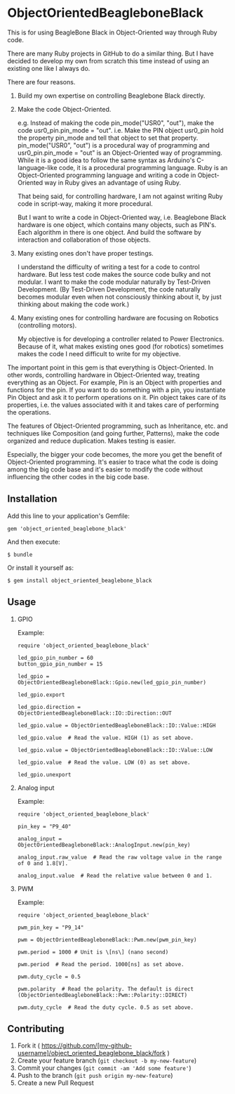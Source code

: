 # ObjectOrientedBeagleboneBlack

This is for using BeagleBone Black in Object-Oriented way through Ruby code. 

There are many Ruby projects in GitHub to do a similar thing. 
But I have decided to develop my own from scratch this time instead of using an existing one like I always do.

There are four reasons. 

1. Build my own expertise on controlling Beaglebone Black directly. 

2. Make the code Object-Oriented. 

   e.g. Instead of making the code pin_mode("USR0", "out"), make the code usr0_pin.pin_mode = "out". i.e. Make the PIN object usr0_pin hold the property pin_mode and tell that object to set that property. pin_mode("USR0", "out") is a procedural way of programming and usr0_pin.pin_mode = "out" is an Object-Oriented way of programming. While it is a good idea to follow the same syntax as Arduino's C-language-like code, it is a procedural programming language. Ruby is an Object-Oriented programming language and writing a code in Object-Oriented way in Ruby gives an advantage of using Ruby. 

   That being said, for controlling hardware, I am not against writing Ruby code in script-way, making it more procedural. 

   But I want to write a code in Object-Oriented way, i.e. Beaglebone Black hardware is one object, which contains many objects, such as PIN's. Each algorithm in there is one object. And build the software by interaction and collaboration of those objects. 

3. Many existing ones don't have proper testings. 

   I understand the difficulty of writing a test for a code to control hardware. But less test code makes the source code bulky and not modular. I want to make the code modular naturally by Test-Driven Development. (By Test-Driven Development, the code naturally becomes modular even when not consciously thinking about it, by just thinking about making the code work.)

4. Many existing ones for controlling hardware are focusing on Robotics (controlling motors). 

   My objective is for developing a controller related to Power Electronics. Because of it, what makes existing ones good (for robotics) sometimes makes the code I need difficult to write for my objective. 

The important point in this gem is that everything is Object-Oriented. 
In other words, controlling hardware in Object-Oriented way, treating everything as an Object. 
For example, Pin is an Object with properties and functions for the pin. 
If you want to do something with a pin, you instantiate Pin Object and ask it to perform operations on it. Pin object takes care of its properties, i.e. the values associated with it and takes care of performing the operations. 

The features of Object-Oriented programming, such as Inheritance, etc. and techniques like Composition (and going further, Patterns), make the code organized and reduce duplication. Makes testing is easier. 

Especially, the bigger your code becomes, the more you get the benefit of Object-Oriented programming. It's easier to trace what the code is doing among the big code base and it's easier to modify the code without influencing the other codes in the big code base. 

## Installation

Add this line to your application's Gemfile:

    gem 'object_oriented_beaglebone_black'

And then execute:

    $ bundle

Or install it yourself as:

    $ gem install object_oriented_beaglebone_black

## Usage

1. GPIO 

   Example:

       require 'object_oriented_beaglebone_black'

       led_gpio_pin_number = 60
       button_gpio_pin_number = 15

       led_gpio = ObjectOrientedBeagleboneBlack::Gpio.new(led_gpio_pin_number)

       led_gpio.export

       led_gpio.direction = ObjectOrientedBeagleboneBlack::IO::Direction::OUT

       led_gpio.value = ObjectOrientedBeagleboneBlack::IO::Value::HIGH

       led_gpio.value  # Read the value. HIGH (1) as set above. 

       led_gpio.value = ObjectOrientedBeagleboneBlack::IO::Value::LOW

       led_gpio.value  # Read the value. LOW (0) as set above. 

       led_gpio.unexport

2. Analog input

   Example:

       require 'object_oriented_beaglebone_black'

       pin_key = "P9_40"

       analog_input = ObjectOrientedBeagleboneBlack::AnalogInput.new(pin_key)

       analog_input.raw_value  # Read the raw voltage value in the range of 0 and 1.8[V].

       analog_input.value  # Read the relative value between 0 and 1. 

3. PWM

   Example: 

       require 'object_oriented_beaglebone_black'

       pwm_pin_key = "P9_14"

       pwm = ObjectOrientedBeagleboneBlack::Pwm.new(pwm_pin_key)

       pwm.period = 1000 # Unit is \[ns\] (nano second)

       pwm.period  # Read the period. 1000[ns] as set above.    

       pwm.duty_cycle = 0.5

       pwm.polarity  # Read the polarity. The default is direct (ObjectOrientedBeagleboneBlack::Pwm::Polarity::DIRECT)

       pwm.duty_cycle  # Read the duty cycle. 0.5 as set above. 

## Contributing

1. Fork it ( https://github.com/[my-github-username]/object_oriented_beaglebone_black/fork )
2. Create your feature branch (`git checkout -b my-new-feature`)
3. Commit your changes (`git commit -am 'Add some feature'`)
4. Push to the branch (`git push origin my-new-feature`)
5. Create a new Pull Request
